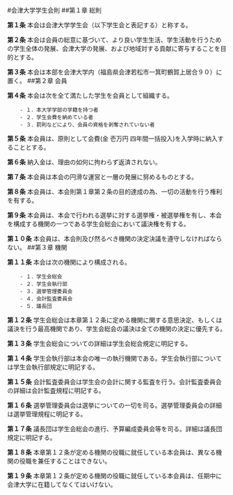#会津大学学生会則
##第１章 総則

__第１条__ 本会は会津大学学生会（以下学生会と表記する）と称する。

__第２条__ 本会は会員の総意に基づいて、より良い学生生活、学生活動を行うための学生全体の発展、会津大学の発展、および地域対する貢献に寄与することを目的とする。

__第３条__ 本会は本部を会津大学内（福島県会津若松市一箕町鶴賀上居合９０）に置く。
##第２章 会員

__第４条__ 本会は次を全て満たした学生を会員として組織する。

		- １．本大学学部の学籍を持つ者
		- ２．学生会費を納めている者
		- ３．罰則などにより、会員の資格を剥奪されていない者

__第５条__ 本会員は、原則として会費(金 壱万円 四年間一括投入)を入学時に納入することとする。

__第６条__ 納入金は、理由の如何に拘わらず返済されない。

__第７条__ 本会員は本会の円滑な運営と一層の発展に努めるものとする。

__第８条__ 本会員は、本会則第１章第２条の目的達成の為、一切の活動を行う権利を有する。

__第９条__ 本会員は、本会で行われる選挙に対する選挙権・被選挙権を有し、本会を構成する機関の一つである学生会総会において議決権を有する。

__第１０条__ 本会員は、本会則及び然るべき機関の決定決議を遵守しなければならない。
##第３章 機関

__第１１条__ 本会は次の機関により構成される。

		- １．学生会総会
		- ２．学生会執行部
		- ３．選挙管理委員会
		- ４．会計監査委員会
		- ５．議長団

__第１２条__ 学生会総会は本章第１２条に定める機関に関する意思決定、もしくは議決を行う最高機関であり、学生会総会の議決は全ての機関の決定に優先する。

__第１３条__ 学生会総会についての詳細は学生会総会規定に明記する。

__第１４条__ 学生会執行部は本会の唯一の執行機関である。学生会執行部については学生会執行部規定に明記する。

__第１５条__ 会計監査委員会は学生会の会計に関する監査を行う。会計監査委員会の詳細は会計監査規程に明記する。

__第１６条__ 選挙管理委員会は選挙についての一切を司る。選挙管理委員会の詳細は選挙管理規程に明記する。

__第１７条__ 議長団は学生会総会の進行、予算編成委員会等を司る。詳細は議長団規定に明記する。

__第１８条__ 本章第１２条が定める機関の役職に就任している本会員は、異なる機関の役職を兼任することはできない。

__第１９条__ 本章第１２条が定める機関の役職に就任している本会員は、任期中に会津大学に在籍してなくてはいけない。
